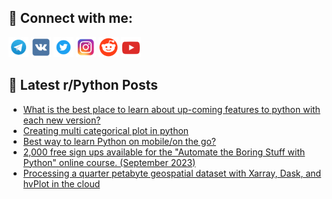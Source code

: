 ## 🔎 Connect with me:
[<img src="https://github.com/bullbesh/bullbesh/blob/main/images/Telegram.png" width="32" height="32" />](https://t.me/bullbesh)
[<img src="https://github.com/bullbesh/bullbesh/blob/main/images/VK.png" width="32" height="32" />](https://vk.com/bullbesh)
[<img src="https://github.com/bullbesh/bullbesh/blob/main/images/Twitter.png" width="32" height="32" />](https://twitter.com/bullbesh1)
[<img src="https://github.com/bullbesh/bullbesh/blob/main/images/Instagram.png" width="32" height="32" />](https://www.instagram.com/bullbesh)
[<img src="https://github.com/bullbesh/bullbesh/blob/main/images/Reddit.png" width="32" height="32" />](https://www.reddit.com/user/bullbesh)
[<img src="https://github.com/bullbesh/bullbesh/blob/main/images/YouTube.png" width="32" height="32" />](https://www.youtube.com/channel/UCtfjRs6uzgq5mfm8S06WTcg)

## 📕 Latest r/Python Posts
<!-- BLOG-POST-LIST:START -->
- [What is the best place to learn about up-coming features to python with each new version?](https://www.reddit.com/r/Python/comments/16cl8o0/what_is_the_best_place_to_learn_about_upcoming/)
- [Creating multi categorical plot in python](https://www.reddit.com/r/Python/comments/16cl7jx/creating_multi_categorical_plot_in_python/)
- [Best way to learn Python on mobile/on the go?](https://www.reddit.com/r/Python/comments/16ckqaq/best_way_to_learn_python_on_mobileon_the_go/)
- [2,000 free sign ups available for the &quot;Automate the Boring Stuff with Python&quot; online course. &lpar;September 2023&rpar;](https://www.reddit.com/r/Python/comments/16ckacv/2000_free_sign_ups_available_for_the_automate_the/)
- [Processing a quarter petabyte geospatial dataset with Xarray, Dask, and hvPlot in the cloud](https://www.reddit.com/r/Python/comments/16cjztn/processing_a_quarter_petabyte_geospatial_dataset/)
<!-- BLOG-POST-LIST:END -->
